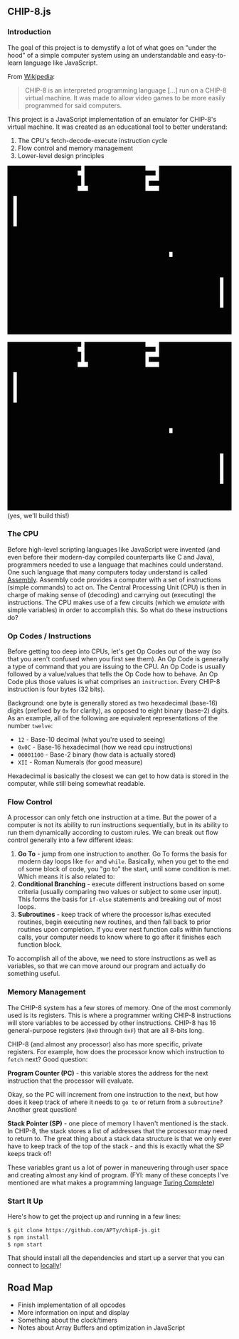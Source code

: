 ## CHIP-8.js

### Introduction

The goal of this project is to demystify a lot of what goes on "under the hood" of a simple computer system using an understandable and easy-to-learn language like JavaScript.

From [Wikipedia](https://en.wikipedia.org/wiki/CHIP-8):
>CHIP-8 is an interpreted programming language [...] run on a CHIP-8 virtual machine. It was made to allow video games to be more easily programmed for said computers.

This project is a JavaScript implementation of an emulator for CHIP-8's virtual machine. It was created as an educational tool to better understand:
  1. The CPU's fetch-decode-execute instruction cycle
  2. Flow control and memory management
  3. Lower-level design principles

![pong](docs/pong.png)


![pong](docs/pong.png)
(yes, we'll build this!)


### The CPU

Before high-level scripting languages like JavaScript were invented (and even before their modern-day compiled counterparts like C and Java), programmers needed to use a language that machines could understand. One such language that many computers today understand is called [Assembly](https://en.wikipedia.org/wiki/Assembly_language). Assembly code provides a computer with a set of instructions (simple commands) to act on. The Central Processing Unit (CPU) is then in charge of making sense of (decoding) and carrying out (executing) the instructions. The CPU makes use of a few circuits (which we *emulate* with simple variables) in order to accomplish this. So what do these instructions do?

### Op Codes / Instructions

Before getting too deep into CPUs, let's get Op Codes out of the way (so that you aren't confused when you first see them). An Op Code is generally a type of command that you are issuing to the CPU. An Op Code is usually followed by a value/values that tells the Op Code how to behave. An Op Code plus those values is what comprises an `instruction`. Every CHIP-8 instruction is four bytes (32 bits).

Background: one byte is generally stored as two hexadecimal (base-16) digits (prefixed by `0x` for clarity), as opposed to eight binary (base-2) digits. As an example, all of the following are equivalent representations of the number `twelve`:

- `12` - Base-10 decimal (what you're used to seeing)
- `0x0C` - Base-16 hexadecimal (how we read cpu  instructions)
- `00001100` - Base-2 binary (how data is actually stored)
- `XII` - Roman Numerals (for good measure)

Hexadecimal is basically the closest we can get to how data is stored in the computer, while still being somewhat readable.

### Flow Control

A processor can only fetch one instruction at a time. But the power of a computer is not its ability to run instructions sequentially, but in its ability to run them dynamically according to custom rules. We can break out flow control generally into a few different ideas:

1. **Go To** - jump from one instruction to another. Go To forms the basis for modern day loops like `for` and `while`. Basically, when you get to the end of some block of code, you "go to" the start, until some condition is met. Which means it is also related to:
2. **Conditional Branching** - execute different instructions based on some criteria (usually comparing two values or subject to some user input). This forms the basis for `if-else` statements and breaking out of most loops.
3. **Subroutines** - keep track of where the processor is/has executed routines, begin executing new routines, and then fall back to prior routines upon completion. If you ever nest function calls within functions calls, your computer needs to know where to go after it finishes each function block.

To accomplish all of the above, we need to store instructions as well as variables, so that we can move around our program and actually do something useful.

### Memory Management

The CHIP-8 system has a few stores of memory. One of the most commonly used is its registers. This is where a programmer writing CHIP-8 instructions will store variables to be accessed by other instructions. CHIP-8 has 16 general-purpose registers (`0x0` through `0xF`) that are all 8-bits long.

CHIP-8 (and almost any processor) also has more specific, private registers. For example, how does the processor know which instruction to `fetch` next? Good question:

**Program Counter (PC)** - this variable stores the address for the next instruction that the processor will evaluate.

Okay, so the PC will increment from one instruction to the next, but how does it keep track of where it needs to `go to` or return from a `subroutine`? Another great question!

**Stack Pointer (SP)** - one piece of memory I haven't mentioned is the stack. In CHIP-8, the stack stores a list of addresses that the processor may need to return to. The great thing about a stack data structure is that we only ever have to keep track of the top of the stack - and this is exactly what the SP keeps track of!

These variables grant us a lot of power in maneuvering through user space and creating almost any kind of program. (FYI: many of these concepts I've mentioned are what makes a programming language [Turing Complete](https://en.wikipedia.org/wiki/Turing_completeness))

### Start It Up

Here's how to get the project up and running in a few lines:

    $ git clone https://github.com/APTy/chip8-js.git
    $ npm install
    $ npm start

That should install all the dependencies and start up a server that you can connect to [locally](http://localhost:3000)!

## Road Map

- Finish implementation of all opcodes
- More information on input and display
- Something about the clock/timers
- Notes about Array Buffers and optimization in JavaScript

